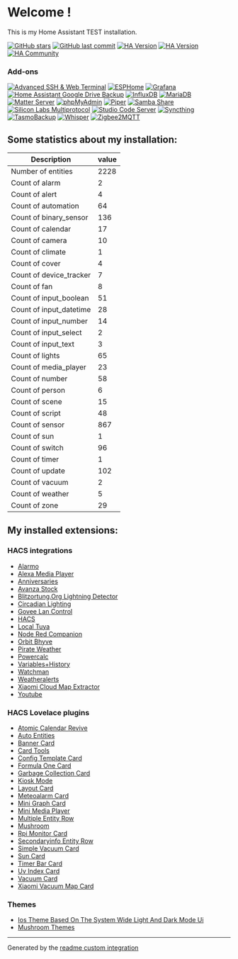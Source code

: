 # Welcome !

This is my Home Assistant TEST installation.

[![GitHub stars](https://img.shields.io/github/stars/Rodney-Smith/HATest-Config?style=plastic)](https://github.com/Rodney-Smith/HATest-Config/stargazers)
[![GitHub last commit](https://img.shields.io/github/last-commit/rodney-smith/HATest-Config/main?style=plastic)](https://github.com/rodney-smith/HATest-Config/commits/main)
[![HA Version](https://img.shields.io/badge/Running_Home_Assistant-2023.8.3-darkblue)](https://github.com/home-assistant/home-assistant/releases/latest)
[![HA Version](https://img.shields.io/badge/Original_Home_Assistant-2020.12.1-darkblue)](https://github.com/home-assistant/core/releases/2020.12.1)
[![HA Community](https://img.shields.io/badge/HA_Community-Forum-orange)](https://community.home-assistant.io/u/rodney.delauer/summary)

### Add-ons
[![Advanced SSH & Web Terminal](https://img.shields.io/badge/SSH_%26_Terminal-15.0.7-5294E2.svg)](https://github.com/hassio-addons/addon-ssh)
[![ESPHome](https://img.shields.io/badge/ESPHome-2023.8.1-5294E2.svg)](https://esphome.io/)
[![Grafana](https://img.shields.io/badge/Grafana-unknown-5294E2.svg)](https://github.com/hassio-addons/addon-grafana)
[![Home Assistant Google Drive Backup](https://img.shields.io/badge/Google_Drive_Backup-0.111.1-5294E2.svg)](https://github.com/sabeechen/hassio-google-drive-backup)
[![InfluxDB](https://img.shields.io/badge/InfluxDB-unknown-5294E2.svg)](https://github.com/hassio-addons/addon-influxdb)
[![MariaDB](https://img.shields.io/badge/MariaDB-2.6.1-5294E2.svg)](https://github.com/home-assistant/addons/tree/master/mariadb)
[![Matter Server](https://img.shields.io/badge/Matter_Server-4.9.0-5294E2.svg)](https://github.com/home-assistant/addons/tree/master/matter_server)
[![phpMyAdmin](https://img.shields.io/badge/phpMyAdmin-0.8.7-5294E2.svg)](https://github.com/hassio-addons/addon-phpmyadmin)
[![Piper](https://img.shields.io/badge/Piper-1.2.0-5294E2.svg)](https://github.com/home-assistant/addons/blob/master/piper)
[![Samba Share](https://img.shields.io/badge/Samba-10.0.2-5294E2.svg)](https://github.com/home-assistant/addons/tree/master/samba)
[![Silicon Labs Multiprotocol](https://img.shields.io/badge/Silabs_Multiprotocol-2.3.1-5294E2.svg)](https://github.com/home-assistant/addons/tree/master/silabs-multiprotocol)
[![Studio Code Server](https://img.shields.io/badge/Studio_Code_Server-5.10.1-5294E2.svg)](https://github.com/hassio-addons/addon-vscode)
[![Syncthing](https://img.shields.io/badge/Syncthing-1.16.3-5294E2.svg)](https://github.com/Poeschl/Hassio-Addons/tree/main/syncthing)
[![TasmoBackup](https://img.shields.io/badge/TasmoBackup-1.0.0-5294E2.svg)](https://github.com/danmed/TasmoBackupV1/)
[![Whisper](https://img.shields.io/badge/Whisper-1.0.0-5294E2.svg)](https://github.com/home-assistant/addons/blob/master/whisper)
[![Zigbee2MQTT](https://img.shields.io/badge/Zigbee2MQTT-1.32.2-5294E2.svg)](https://github.com/zigbee2mqtt/hassio-zigbee2mqtt/tree/master/zigbee2mqtt)

## Some statistics about my installation:
Description | value
-- | --
Number of entities | 2228
Count of alarm | 2
Count of alert | 4
Count of automation | 64
Count of binary_sensor | 136
Count of calendar | 17
Count of camera | 10
Count of climate | 1
Count of cover | 4
Count of device_tracker | 7
Count of fan | 8
Count of input_boolean | 51
Count of input_datetime | 28
Count of input_number | 14
Count of input_select | 2
Count of input_text | 3
Count of lights | 65
Count of media_player | 23
Count of number | 58
Count of person | 6
Count of scene | 15
Count of script | 48
Count of sensor | 867
Count of sun | 1
Count of switch | 96
Count of timer | 1
Count of update | 102
Count of vacuum | 2
Count of weather | 5
Count of zone | 29

## My installed extensions:

### HACS integrations
- [Alarmo](https://github.com/nielsfaber/alarmo)
- [Alexa Media Player](https://github.com/custom-components/alexa_media_player)
- [Anniversaries](https://github.com/pinkywafer/Anniversaries)
- [Avanza Stock](https://github.com/custom-components/sensor.avanza_stock)
- [Blitzortung.Org Lightning Detector](https://github.com/mrk-its/homeassistant-blitzortung)
- [Circadian Lighting](https://github.com/claytonjn/hass-circadian_lighting)
- [Govee Lan Control](https://github.com/wez/govee-lan-hass)
- [HACS](https://github.com/hacs/integration)
- [Local Tuya](https://github.com/rospogrigio/localtuya)
- [Node Red Companion](https://github.com/zachowj/hass-node-red)
- [Orbit Bhyve](https://github.com/sebr/bhyve-home-assistant)
- [Pirate Weather](https://github.com/alexander0042/pirate-weather-ha)
- [Powercalc](https://github.com/bramstroker/homeassistant-powercalc)
- [Variables+History](https://github.com/Wibias/hass-variables)
- [Watchman](https://github.com/dummylabs/thewatchman)
- [Weatheralerts](https://github.com/custom-components/weatheralerts)
- [Xiaomi Cloud Map Extractor](https://github.com/PiotrMachowski/Home-Assistant-custom-components-Xiaomi-Cloud-Map-Extractor)
- [Youtube](https://github.com/custom-components/youtube)

### HACS Lovelace plugins
- [Atomic Calendar Revive](https://github.com/totaldebug/atomic-calendar-revive)
- [Auto Entities](https://github.com/thomasloven/lovelace-auto-entities)
- [Banner Card](https://github.com/nervetattoo/banner-card)
- [Card Tools](https://github.com/thomasloven/lovelace-card-tools)
- [Config Template Card](https://github.com/iantrich/config-template-card)
- [Formula One Card](https://github.com/marcokreeft87/formulaone-card)
- [Garbage Collection Card](https://github.com/amaximus/garbage-collection-card)
- [Kiosk Mode](https://github.com/NemesisRE/kiosk-mode)
- [Layout Card](https://github.com/thomasloven/lovelace-layout-card)
- [Meteoalarm Card](https://github.com/MrBartusek/MeteoalarmCard)
- [Mini Graph Card](https://github.com/kalkih/mini-graph-card)
- [Mini Media Player](https://github.com/kalkih/mini-media-player)
- [Multiple Entity Row](https://github.com/benct/lovelace-multiple-entity-row)
- [Mushroom](https://github.com/piitaya/lovelace-mushroom)
- [Rpi Monitor Card](https://github.com/ironsheep/lovelace-rpi-monitor-card)
- [Secondaryinfo Entity Row](https://github.com/custom-cards/secondaryinfo-entity-row)
- [Simple Vacuum Card](https://github.com/benct/lovelace-xiaomi-vacuum-card)
- [Sun Card](https://github.com/AitorDB/home-assistant-sun-card)
- [Timer Bar Card](https://github.com/rianadon/timer-bar-card)
- [Uv Index Card](https://github.com/t1gr0u/uv-index-card)
- [Vacuum Card](https://github.com/denysdovhan/vacuum-card)
- [Xiaomi Vacuum Map Card](https://github.com/PiotrMachowski/lovelace-xiaomi-vacuum-map-card)

### Themes
- [Ios Theme   Based On The System Wide Light And Dark Mode Ui](https://github.com/JuanMTech/ios-theme)
- [Mushroom Themes](https://github.com/piitaya/lovelace-mushroom-themes)


***

Generated by the [readme custom integration](https://github.com/custom-components/readme)